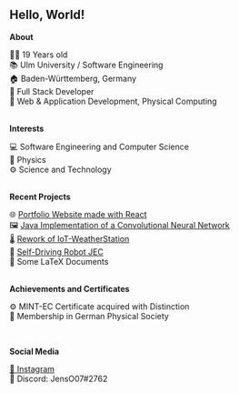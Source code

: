 <h2>Hello, World!</h2>

**About**

👨‍💻 19 Years old <br>
📚 Ulm University / Software Engineering <br>
🏠 Baden-Württemberg, Germany <br>
🔧 Full Stack Developer <br>
🔧 Web & Application Development, Physical Computing <br>
<br>

**Interests**

💻 Software Engineering and Computer Science <br>
🌌 Physics <br>
⚙️ Science and Technology <br>
<br>

**Recent Projects**

🌐 <a href="https://github.com/JensOstertag/jensostertag.github.io">Portfolio Website made with React</a> <br>
🖼️ <a href="https://github.com/JensOstertag/ConvolutionalNeuralNetwork">Java Implementation of a Convolutional Neural Network</a> <br>
🌡️ <a href="https://github.com/JensOstertag/IoT-WeatherStation">Rework of IoT-WeatherStation</a> <br>
🤖 <a href="https://github.com/JensOstertag/JEC">Self-Driving Robot JEC</a> <br>
📃 Some LaTeX Documents <br>
<br>

**Achievements and Certificates**

<!-- **2021** -->

<!-- 📚 Abitur <br> -->
⚙️ MINT-EC Certificate acquired with Distinction <br>
🌌 Membership in German Physical Society <br>

<!-- **2020** -->

<!-- 💻 "Jugend Forscht" Regional Contest (Mathematics / Computer Science) - Second Place <br> -->
<br>

**Social Media**

<a href="https://www.instagram.com/jensostertag/">📸 Instagram</a> <br>
💬 Discord: JensO07#2762
